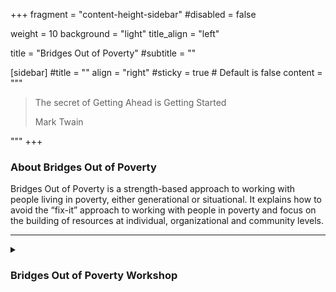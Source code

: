 +++
fragment = "content-height-sidebar"
#disabled = false

weight = 10
background = "light"
title_align = "left"

title = "Bridges Out of Poverty"
#subtitle = ""

[sidebar]
  #title = ""
  align = "right"
  #sticky = true # Default is false
  content = """
  
> The secret of Getting Ahead is Getting Started  
>  
> Mark Twain 

"""
+++

### About Bridges Out of Poverty  

Bridges Out of Poverty is a strength-based approach to working with people living in poverty, either generational or situational. It explains how to avoid the “fix-it” approach to working with people in poverty and focus on the building of resources at individual, organizational and community levels.

***

<details>
    
<summary>
    
### Bridges Out of Poverty Workshop

</summary>

If your organization works with people living in poverty, only a deeper understanding of their challenges — and strengths — will help you partner with them to create opportunities for success. At this 3-hour workshop, participants will:
- Understand a new definition of poverty and the resources clients need to move beyond the margins
- Develop an understanding of the mental models of class
- Become more aware of research on the causes of poverty
- Understand some hidden rules of poverty vs. middle class
- Begin thinking about how to apply Bridges concepts within their organization

    
**Your Facilitator**  
Jane has been in the literacy field for more than 30 years in a variety of sectors and positions. She has diverse experience and skills in literacy from facilitation to assessment to consultant work, project management and research. Jane has been a certified Bridges Out of Poverty facilitator since 2011 and a certified Getting Ahead facilitator since 2014.

</details>


